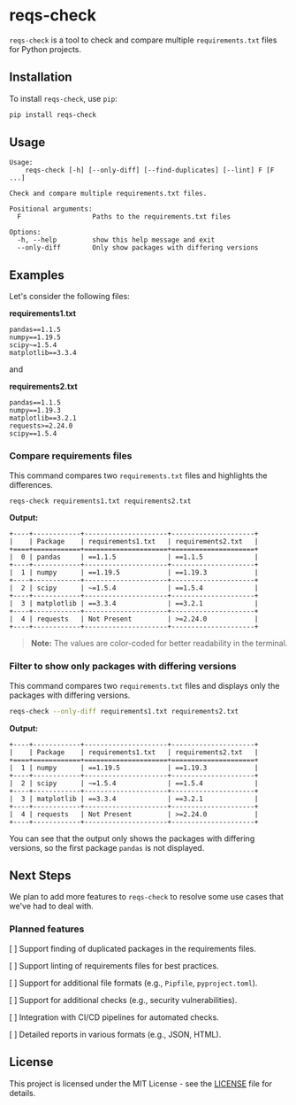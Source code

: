 
# reqs-check

`reqs-check` is a tool to check and compare multiple `requirements.txt` files for Python projects.


## Installation

To install `reqs-check`, use `pip`:

```sh
pip install reqs-check
```

## Usage
```
Usage: 
    reqs-check [-h] [--only-diff] [--find-duplicates] [--lint] F [F ...]

Check and compare multiple requirements.txt files.

Positional arguments:
  F                  Paths to the requirements.txt files

Options:
  -h, --help         show this help message and exit
  --only-diff        Only show packages with differing versions
```

## Examples

Let's consider the following files: 

**requirements1.txt**
```
pandas==1.1.5
numpy==1.19.5
scipy~=1.5.4
matplotlib==3.3.4
```
and 

**requirements2.txt**
```
pandas==1.1.5
numpy==1.19.3
matplotlib==3.2.1
requests>=2.24.0
scipy==1.5.4
```
### Compare requirements files

This command compares two `requirements.txt` files and highlights the differences.

```sh
reqs-check requirements1.txt requirements2.txt
```
**Output:**
```
+----+------------+---------------------+---------------------+
|    | Package    | requirements1.txt   | requirements2.txt   |
+====+============+=====================+=====================+
|  0 | pandas     | ==1.1.5             | ==1.1.5             |
+----+------------+---------------------+---------------------+
|  1 | numpy      | ==1.19.5            | ==1.19.3            |
+----+------------+---------------------+---------------------+
|  2 | scipy      | ~=1.5.4             | ==1.5.4             |
+----+------------+---------------------+---------------------+
|  3 | matplotlib | ==3.3.4             | ==3.2.1             |
+----+------------+---------------------+---------------------+
|  4 | requests   | Not Present         | >=2.24.0            |
+----+------------+---------------------+---------------------+
```
> **Note:** The values are color-coded for better readability in the terminal.

### Filter to show only packages with differing versions

This command compares two `requirements.txt` files and displays only the packages with differing versions.

```sh
reqs-check --only-diff requirements1.txt requirements2.txt 
```
**Output:**
```
+----+------------+---------------------+---------------------+
|    | Package    | requirements1.txt   | requirements2.txt   |
+====+============+=====================+=====================+
|  1 | numpy      | ==1.19.5            | ==1.19.3            |
+----+------------+---------------------+---------------------+
|  2 | scipy      | ~=1.5.4             | ==1.5.4             |
+----+------------+---------------------+---------------------+
|  3 | matplotlib | ==3.3.4             | ==3.2.1             |
+----+------------+---------------------+---------------------+
|  4 | requests   | Not Present         | >=2.24.0            |
+----+------------+---------------------+---------------------+
```
You can see that the output only shows the packages with differing versions, so the first package `pandas` is not displayed.


## Next Steps

We plan to add more features to `reqs-check` to resolve some use cases that we've had to deal with. 

### Planned features

[ ] Support finding of duplicated packages in the requirements files.

[ ] Support linting of requirements files for best practices.

[ ] Support for additional file formats (e.g., `Pipfile`, `pyproject.toml`).

[ ] Support for additional checks (e.g., security vulnerabilities).

[ ] Integration with CI/CD pipelines for automated checks.

[ ] Detailed reports in various formats (e.g., JSON, HTML).

## License

This project is licensed under the MIT License - see the [LICENSE](LICENSE) file for details.
